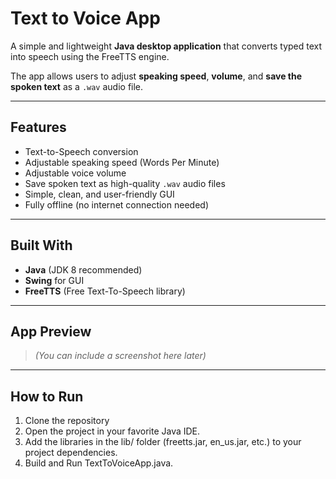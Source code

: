 # Text to Voice App

A simple and lightweight **Java desktop application** that converts typed text into speech using the FreeTTS engine.

The app allows users to adjust **speaking speed**, **volume**, and **save the spoken text** as a `.wav` audio file.

---

## Features

- Text-to-Speech conversion
- Adjustable speaking speed (Words Per Minute)
- Adjustable voice volume
- Save spoken text as high-quality `.wav` audio files
- Simple, clean, and user-friendly GUI
- Fully offline (no internet connection needed)

---

## Built With

- **Java** (JDK 8 recommended)
- **Swing** for GUI
- **FreeTTS** (Free Text-To-Speech library)

---

## App Preview

> *(You can include a screenshot here later)*

---

## How to Run

1. Clone the repository
2. Open the project in your favorite Java IDE.
3. Add the libraries in the lib/ folder (freetts.jar, en_us.jar, etc.) to your project dependencies.
4. Build and Run TextToVoiceApp.java.
